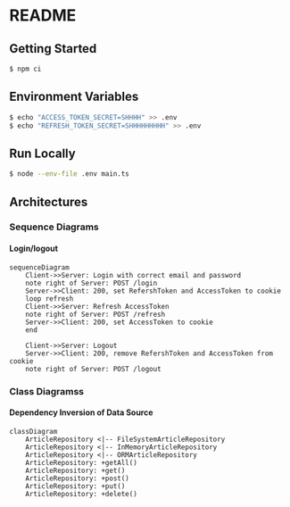 # README

## Getting Started

```sh
$ npm ci
```

## Environment Variables

```sh
$ echo "ACCESS_TOKEN_SECRET=SHHHH" >> .env
$ echo "REFRESH_TOKEN_SECRET=SHHHHHHHHH" >> .env
```

## Run Locally

```sh
$ node --env-file .env main.ts
```

## Architectures

### Sequence Diagrams

#### Login/logout

```mermaid
sequenceDiagram
    Client->>Server: Login with correct email and password
    note right of Server: POST /login
    Server->>Client: 200, set RefershToken and AccessToken to cookie
    loop refresh
    Client->>Server: Refresh AccessToken
    note right of Server: POST /refresh
    Server->>Client: 200, set AccessToken to cookie
    end

    Client->>Server: Logout
    Server->>Client: 200, remove RefershToken and AccessToken from cookie
    note right of Server: POST /logout
```

### Class Diagramss

#### Dependency Inversion of Data Source

```mermaid
classDiagram
    ArticleRepository <|-- FileSystemArticleRepository
    ArticleRepository <|-- InMemoryArticleRepository
    ArticleRepository <|-- ORMArticleRepository
    ArticleRepository: +getAll()
    ArticleRepository: +get()
    ArticleRepository: +post()
    ArticleRepository: +put()
    ArticleRepository: +delete()
```
